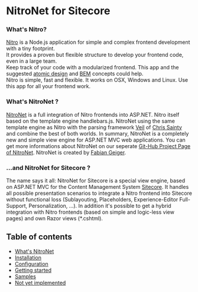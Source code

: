 # NitroNet for Sitecore

### What's Nitro?

[Nitro](https://github.com/namics/generator-nitro/) is a Node.js application for simple and complex frontend development with a tiny footprint.  
It provides a proven but flexible structure to develop your frontend code, even in a large team.  
Keep track of your code with a modularized frontend. This app and the suggested [atomic design](http://bradfrost.com/blog/post/atomic-web-design/) and [BEM](https://en.bem.info/method/definitions/) concepts could help.  
Nitro is simple, fast and flexible. It works on OSX, Windows and Linux. Use this app for all your frontend work.

### What's NitroNet ?

[NitroNet](https://github.com/namics/NitroNet) is a full integration of Nitro frontends into ASP.NET. Nitro itself based on the template engine handlebars.js. NitroNet using the same template engine as Nitro with the parsing framework [Veil](https://github.com/csainty/Veil/tree/master/Src/Veil.Handlebars) of [Chris Sainty](https://github.com/csainty) and combine the best of both worlds. In summary, NitroNet is a completely new and simple view engine for ASP.NET MVC web applications. You can get more informations about NitroNet on our seperate [Git-Hub Project Page of NitroNet](https://github.com/namics/NitroNet). NitroNet is created by [Fabian Geiger](https://github.com/fgeiger).

### ...and NitroNet for Sitecore ?

The name says it all: NitroNet for Sitecore is a special view engine, based on ASP.NET MVC for the Content Management System [Sitecore](http://www.sitecore.net). It handles all possible presentation scenarios to integrate a Nitro frontend into Sitecore without functional loss (Sublayouting, Placeholders, Experience-Editor Full-Support, Personalization, ...). In addition it's possible to get a hybrid integration with Nitro frontends (based on simple and logic-less view pages) and own Razor views (*.cshtml).

## Table of contents
- [What's NitroNet](https://github.com/namics/NitroNetSitecore)
- [Installation](https://github.com/namics/NitroNetSitecore/blob/master/docs/installation.md)
- [Configuration](https://github.com/namics/NitroNetSitecore/blob/master/docs/configuration.md)
- [Getting started](https://github.com/namics/NitroNetSitecore/blob/master/docs/getting-started.md)
- [Samples](https://github.com/namics/NitroNetSitecore/blob/master/docs/samples.md)
- [Not yet implemented](https://github.com/namics/NitroNetSitecore/blob/master/docs/not-implemented.md)